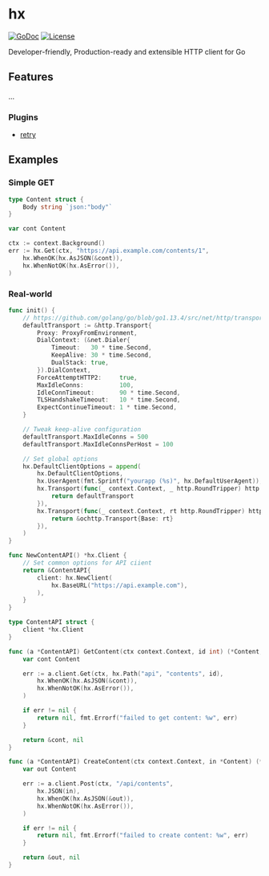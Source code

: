 # hx
[![GoDoc](https://godoc.org/github.com/izumin5210/hx?status.svg)](https://godoc.org/github.com/izumin5210/hx)
[![License](https://img.shields.io/github/license/izumin5210/hx)](./LICENSE)

Developer-friendly, Production-ready and extensible HTTP client for Go

## Features

...


### Plugins

- [retry](./retry)

## Examples
### Simple GET

```go
type Content struct {
	Body string `json:"body"`
}

var cont Content

ctx := context.Background()
err := hx.Get(ctx, "https://api.example.com/contents/1",
	hx.WhenOK(hx.AsJSON(&cont)),
	hx.WhenNotOK(hx.AsError()),
)
```

### Real-world

```go
func init() {
	// https://github.com/golang/go/blob/go1.13.4/src/net/http/transport.go#L42-L54
	defaultTransport := &http.Transport{
		Proxy: ProxyFromEnvironment,
		DialContext: (&net.Dialer{
			Timeout:   30 * time.Second,
			KeepAlive: 30 * time.Second,
			DualStack: true,
		}).DialContext,
		ForceAttemptHTTP2:     true,
		MaxIdleConns:          100,
		IdleConnTimeout:       90 * time.Second,
		TLSHandshakeTimeout:   10 * time.Second,
		ExpectContinueTimeout: 1 * time.Second,
	}

	// Tweak keep-alive configuration
	defaultTransport.MaxIdleConns = 500
	defaultTransport.MaxIdleConnsPerHost = 100

	// Set global options
	hx.DefaultClientOptions = append(
		hx.DefaultClientOptions,
		hx.UserAgent(fmt.Sprintf("yourapp (%s)", hx.DefaultUserAgent)),
		hx.Transport(func(_ context.Context, _ http.RoundTripper) http.RoundTripper {
			return defaultTransport
		}),
		hx.Transport(func(_ context.Context, rt http.RoundTripper) http.RoundTripper {
			return &ochttp.Transport{Base: rt}
		}),
	)
}

func NewContentAPI() *hx.Client {
	// Set common options for API ciient
	return &ContentAPI{
		client: hx.NewClient(
			hx.BaseURL("https://api.example.com"),
		),
	}
}

type ContentAPI struct {
	client *hx.Client
}

func (a *ContentAPI) GetContent(ctx context.Context, id int) (*Content, error) {
	var cont Content

	err := a.client.Get(ctx, hx.Path("api", "contents", id),
		hx.WhenOK(hx.AsJSON(&cont)),
		hx.WhenNotOK(hx.AsError()),
	)

	if err != nil {
		return nil, fmt.Errorf("failed to get content: %w", err)
	}

	return &cont, nil
}

func (a *ContentAPI) CreateContent(ctx context.Context, in *Content) (*Content, error) {
	var out Content

	err := a.client.Post(ctx, "/api/contents",
		hx.JSON(in),
		hx.WhenOK(hx.AsJSON(&out)),
		hx.WhenNotOK(hx.AsError()),
	)

	if err != nil {
		return nil, fmt.Errorf("failed to create content: %w", err)
	}

	return &out, nil
}
```
